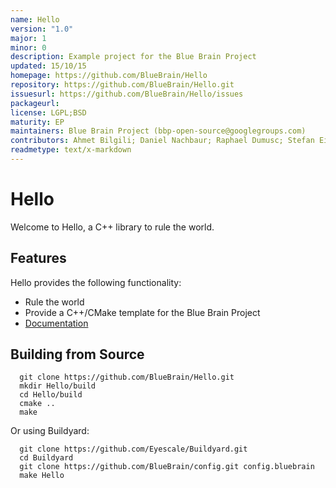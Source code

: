 ```yaml
---
name: Hello
version: "1.0"
major: 1
minor: 0
description: Example project for the Blue Brain Project
updated: 15/10/15
homepage: https://github.com/BlueBrain/Hello
repository: https://github.com/BlueBrain/Hello.git
issuesurl: https://github.com/BlueBrain/Hello/issues
packageurl: 
license: LGPL;BSD
maturity: EP
maintainers: Blue Brain Project (bbp-open-source@googlegroups.com)
contributors: Ahmet Bilgili; Daniel Nachbaur; Raphael Dumusc; Stefan Eilemann
readmetype: text/x-markdown
---
```

# Hello

Welcome to Hello, a C++ library to rule the world.

## Features

Hello provides the following functionality:
* Rule the world
* Provide a C++/CMake template for the Blue Brain Project
* [Documentation](http://bluebrain.github.io/Hello-1.0/documentation.html)

## Building from Source

```
  git clone https://github.com/BlueBrain/Hello.git
  mkdir Hello/build
  cd Hello/build
  cmake ..
  make
```

Or using Buildyard:

```
  git clone https://github.com/Eyescale/Buildyard.git
  cd Buildyard
  git clone https://github.com/BlueBrain/config.git config.bluebrain
  make Hello
```

